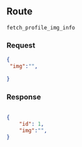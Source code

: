 

## Route

`fetch_profile_img_info`

### Request

```json
{
 "img":"",

}
```

### Response

```json

{
    "id": 1,
    "img":"",
}

```
